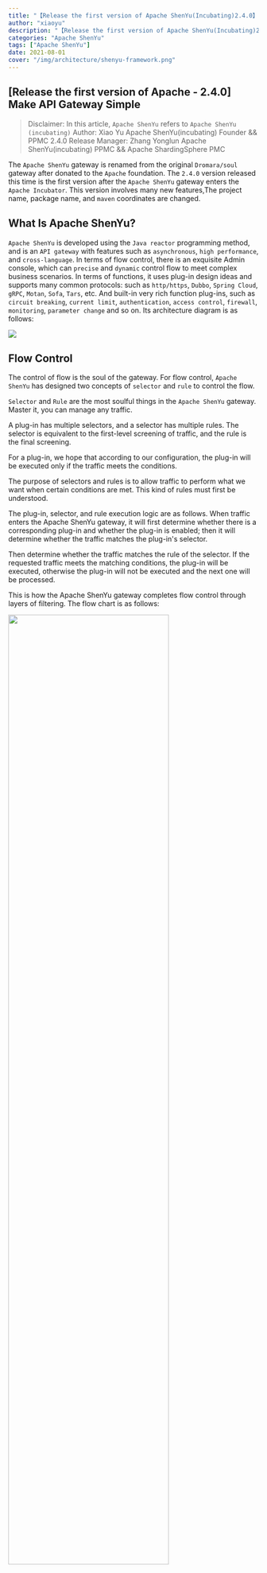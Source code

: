 ```yaml
---
title: "【Release the first version of Apache ShenYu(Incubating)2.4.0】 Make API gateway easy"
author: "xiaoyu"
description: "【Release the first version of Apache ShenYu(Incubating)2.4.0】 Make API gateway easy"
categories: "Apache ShenYu"
tags: ["Apache ShenYu"]
date: 2021-08-01
cover: "/img/architecture/shenyu-framework.png"
---
```



## [Release the first version of Apache - 2.4.0] Make API Gateway Simple

> Disclaimer: In this article, `Apache ShenYu` refers to `Apache ShenYu (incubating)`
> Author: Xiao Yu Apache ShenYu(incubating) Founder && PPMC
> 2.4.0 Release Manager: Zhang Yonglun Apache ShenYu(incubating) PPMC && Apache ShardingSphere PMC

The `Apache ShenYu` gateway is renamed from the original `Dromara/soul` gateway after donated to the `Apache` foundation.
The `2.4.0` version released this time is the first version after the `Apache ShenYu` gateway enters the `Apache Incubator`. This version involves many new features,The project name, package name, and `maven` coordinates are changed.

## What Is Apache ShenYu?

`Apache ShenYu` is developed using the `Java reactor` programming method, and is an `API gateway` with features such as `asynchronous`, `high performance`, and `cross-language`.
In terms of flow control, there is an exquisite Admin console, which can `precise` and `dynamic` control flow to meet complex business scenarios.
In terms of functions, it uses plug-in design ideas and supports many common protocols: such as `http/https`, `Dubbo`, `Spring Cloud`, `gRPC`, `Motan`, `Sofa`, `Tars`, etc.
And built-in very rich function plug-ins, such as `circuit breaking`, `current limit`, `authentication`, `access control`, `firewall`, `monitoring`, `parameter change` and so on. Its architecture diagram is as follows:

![](/img/architecture/shenyu-framework.png)

## Flow Control

The control of flow is the soul of the gateway. For flow control, `Apache ShenYu` has designed two concepts of `selector` and `rule` to control the flow.

`Selector` and `Rule` are the most soulful things in the `Apache ShenYu` gateway. Master it, you can manage any traffic.

A plug-in has multiple selectors, and a selector has multiple rules. The selector is equivalent to the first-level screening of traffic, and the rule is the final screening.

For a plug-in, we hope that according to our configuration, the plug-in will be executed only if the traffic meets the conditions.

The purpose of selectors and rules is to allow traffic to perform what we want when certain conditions are met. This kind of rules must first be understood.

The plug-in, selector, and rule execution logic are as follows. When traffic enters the Apache ShenYu gateway, it will first determine whether there is a corresponding plug-in and whether the plug-in is enabled; then it will determine whether the traffic matches the plug-in's selector.

Then determine whether the traffic matches the rule of the selector. If the requested traffic meets the matching conditions, the plug-in will be executed, otherwise the plug-in will not be executed and the next one will be processed.

This is how the Apache ShenYu gateway completes flow control through layers of filtering. The flow chart is as follows:

<img src="/img/shenyu/plugin/plugin-chain-execute-en.jpg" width="80%" height="70%"/>

## Traffic filtering

Traffic filtering is the soul of `selectors` and `rules`, corresponding to the matching `conditions` in the selectors and rules. According to different traffic filtering rules, we can handle various complex scenarios.

Traffic filtering can obtain data from Http requests such as `Header`, `URI`, `Query`, `Cookie`,

Then you can use `Match`, `=`, `SpEL`, `Regex`, `Groovy` and other matching methods to match the data you expected.

You can use the matching strategy of `And/Or` to add multiple sets of matching. The above are all using `SPI design ideas`, users can `self-expand`: For more, please see: https://shenyu.apache.org/projects/shenyu/selector-and-rule/

The process diagram is as follows:

![](/img/shenyu/design/flow-condition.png)

## Data synchronization and caching

In order to improve the `performance` of the gateway, the `Apache ShenYu` gateway will cache all flow control rules in the `JVM` memory.

In the `cluster deployment/distributed` scenario, `Apache ShenYu` independently developed a set of Remote synchronization of Admin console data to the JVM memory of each Apache ShenYu gateway node.

Each scheme adopts the design idea of SPI, so that users can choose flexibly. Currently supported schemes are `HttpLongPull`, `Websocket`, `Zookeeper`, `Nacos`, `Consul`, `ETCD`.

The overall process is as follows:

![](/img/shenyu/dataSync/config-strategy-processor-zh.png)

## Admin console

In order to facilitate the user to quickly and conveniently control the flow and all the functional characteristics of the gateway, `Apache ShenYu` provides a very beautiful `Admin console`, the user can `Chinese and English switch`, on this, you can freely `control the flow` , `Start-stop plug-in`, `Configure different parameters and strategies`, these operation changes are synchronized to the gateway's `JVM memory` through the aforementioned `data synchronization principle`. The background diagram is as follows:

<img src="/img/community/admin_homepage_en.jpg"/>

##### Menu/data permissions

The background management of the gateway is agent. For enterprise-level users and cross-departmental applications, `Apache Shenyu` designs a common `authorization control system`, including `button level menu permissions`, and `row data level data Permissions`. And these permissions are automatically configurable by the `administrator`.

<img src="/img/community/admin-permission-en.jpg"/>

## Protocol Proxy

Protocol proxy is the core function of the gateway. Currently `Apache ShenYu` supports `http` to `http/https`, `Websocket`, `Dubbo`, `Spring Cloud`, `gRPC`, `Motan`, `Sofa` The conversion of protocols such as `Tars`, etc. will support `TCP`, `MQTT`, `MQTT` and other protocols in the future.

#### Divide Plugin

The `Divide` plug-in is a plug-in used to specifically proxy `http/https/websocket` and other methods to request the `Apache ShenYu` gateway. It has functions such as `load balancing`, `traffic preheating`, `node discovery`, `timeout retry`, `timeout control` and so on. If users want to use it, please add the following dependencies in the gateway, and then set it to `on` in `Admin console` --> `Plugin management` --> `Divide plugin`. For a more detailed introduction, please see: https://shenyu.apache.org/projects/shenyu/http-proxy/

```xml
<dependency>
    <groupId>org.apache.shenyu</groupId>
    <artifactId>shenyu-spring-boot-starter-plugin-divide</artifactId>
    <version>${project.version}</version>
</dependency>
<dependency>
    <groupId>org.apache.shenyu</groupId>
    <artifactId>shenyu-spring-boot-starter-plugin-httpclient</artifactId>
    <version>${project.version}</version>
</dependency>
```

#### Dubbo Plugin

`Dubbo` plug-in is a plug-in used by `Apache ShenYu` gateway to convert `http/https` requests into `dubbo` protocol. It adopts the mechanism of `Dubbo generalization` call, integrates `Dubbo client`, and has functions such as `service discovery`, `load balancing` and so on. To use it, please add the following dependencies in the gateway, and then set it to `on` in `Admin console` --> `Plugin management` --> `dubbo plugin`, and configure the `Registry Center`, For a more detailed introduction, please see: https://shenyu.apache.org/projects/shenyu/dubbo-proxy/

```xml
 <!-- apache shenyu alibaba dubbo plugin start-->
 <dependency>
   <groupId>org.apache.shenyu</groupId>
   <artifactId>shenyu-spring-boot-starter-plugin-alibaba-dubbo</artifactId>
    <version>${project.version}</version>
 </dependency>
 <!-- apache shenyu apache dubbo plugin start-->
 <dependency>
   <groupId>org.apache.shenyu</groupId>
   <artifactId>shenyu-spring-boot-starter-plugin-apache-dubbo</artifactId>
    <version>${project.version}</version>
 </dependency>
```

#### SpringCloud Plugin

The `SpringCloud` plugin is a plugin for `Apache ShenYu` gateway proxy `SpringCloud` microservice business. It integrates the registration center of `SpringCloud`, and load balancing service, and realizes the proxy of the service. To use it, please add the following dependency in the gateway, and then set it to `on` in `Admin console` --> `Plugin management` --> `SpringCloud plugin`. For a more detailed introduction, please see: https://shenyu.apache.org/projects/shenyu/spring-cloud-proxy/

```xml
 <dependency>
   <groupId>org.apache.shenyu</groupId>
   <artifactId>shenyu-spring-boot-starter-plugin-springcloud</artifactId>
    <version>${project.version}</version>
 </dependency>
```

#### gRPC Plugin

The `gRPC` plug-in is a plug-in used by the `Apache ShenYu` gateway to convert the `http/https` request into the `GRPC` protocol. It integrates the `GRPC` client and implements the proxy of the `GRPC` service. To use it, please add the following dependency in the gateway, and then set it to `on` in `Admin console` --> `Plugin management` --> `GRPC plugin`. For a more detailed introduction, please see: https://shenyu.apache.org/projects/shenyu/grpc-proxy/

```xml
 <dependency>
   <groupId>org.apache.shenyu</groupId>
   <artifactId>shenyu-spring-boot-starter-plugin-grpc</artifactId>
    <version>${project.version}</version>
 </dependency>
```

#### Tars Plugin

`Tars` plug-in is a plug-in used by `Apache ShenYu` gateway to convert `http/https` requests into `Tars` protocol. `Tars` is Tencent's open source RPC framework. The plug-in integrates the `Tars-JAVA` client and implements the proxy of the `Tars` service. If users want to use it, please add the following dependency in the gateway, and then set it to `on` in `Admin console` --> `Plugin management` --> `Tars plugin`. For a more detailed introduction, please see: https://shenyu.apache.org/projects/shenyu/tars-proxy/

```xml
  <dependency>
    <groupId>org.apache.shenyu</groupId>
    <artifactId>shenyu-spring-boot-starter-plugin-tars</artifactId>
     <version>${project.version}</version>
  </dependency>
```

#### Sofa Plugin

The `Sofa` plug-in is a plug-in used by the `Apache ShenYu` gateway to convert the `http/https` request into the `Sofa-RPC` protocol. It uses the `Sofa generalization` call mechanism, integrates the `Sofa-RPC client`, and has functions such as `service discovery`, `load balancing` and so on. To use it, please add the following dependencies in the gateway, and then set it to `on` in `Admin Console` --> `Plugin Management` --> `Sofa Plugin`, and configure the `Registry Center`. For a more detailed introduction, please see: https://shenyu.apache.org/projects/shenyu/sofa-rpc-proxy/

```xml
  <dependency>
    <groupId>org.apache.shenyu</groupId>
    <artifactId>shenyu-spring-boot-starter-plugin-sofa</artifactId>
     <version>${project.version}</version>
  </dependency>
```

## Circuit Breaking and Rate Limiting

#### Hystrix Plugin

The `Hystrix` plug-in is the `Hystrix` framework integrated with the `Apache ShenYu` gateway, which provides the function of requesting fuse. The `Hystrix` fuse parameters can be dynamically configured. To use it, please add the following dependency in the gateway, and then set it to `on` in `Admin console` --> `Plugin management` --> `Hystrix plugin`. For a more detailed introduction, please see: https://shenyu.apache.org/projects/shenyu/hystrix-plugin/

```xml
<dependency>
  <groupId>org.apache.shenyu</groupId>
  <artifactId>shenyu-spring-boot-starter-plugin-hystrix</artifactId>
   <version>${project.version}</version>
</dependency>
```

#### Sentinel Plugin

The `Sentinel` plug-in is the `Apache ShenYu` gateway integrated with the `Sentinel` framework, providing the function of requesting fuse current limiting. The `Sentinel` fuse current limiting parameters can be dynamically configured. If users want to use it, please add the following dependencies in the gateway, and then set it to `on` in `Admin Console` --> `Plugin Management` --> `Sentinel Plugin`. For a more detailed introduction, please see: https://shenyu.apache.org/projects/shenyu/sentinel-plugin/

```xml
<dependency>
  <groupId>org.apache.shenyu</groupId>
  <artifactId>shenyu-spring-boot-starter-plugin-sentinel</artifactId>
   <version>${project.version}</version>
</dependency>
```

#### Resilience4j Plugin

The `Resilience4j` plug-in is the `Apache ShenYu` gateway integrated with the `Resilience4j` framework, providing the function of requesting fuse current limiting. The `Resilience4j` fuse current limiting parameters can be dynamically configured. To use it, please add the following dependency in the gateway, and then set it to `on` in `Admin console` --> `Plugin management` --> `Resilience4j plugin`. For a more detailed introduction, please see: https://shenyu.apache.org/projects/shenyu/resilience4j-plugin/

```xml
<dependency>
  <groupId>org.apache.shenyu</groupId>
  <artifactId>shenyu-spring-boot-starter-plugin-resilience4j</artifactId>
   <version>${project.version}</version>
</dependency>
```

#### RateLimiter Plugin

The `RateLimiter` plug-in is the `Apache ShenYu` gateway using `redis` to provide the function of requesting cluster current limiting. The current limiting algorithm strategies include: `Token Bucket Algorithm`, `Concurrent Current Limiting`, `Leaky Bucket Algorithm`, `Sliding window algorithm`. To use it, please add the following dependencies in the gateway, and then set it to `on` in `Admin console` --> `Plugin management` --> `RateLimiter plugin`, and configure `redis`. For a more detailed introduction, please see: https://shenyu.apache.org/projects/shenyu/rate-limiter-plugin/

```xml
<dependency>
  <groupId>org.apache.shenyu</groupId>
  <artifactId>shenyu-spring-boot-starter-plugin-ratelimiter</artifactId>
   <version>${project.version}</version>
</dependency>
```

## Security/Authorization

#### Waf Plugin

The `Waf` plug-in is an `Apache ShenYu` gateway, which is used to implement a firewall for traffic. It is mainly used to intercept illegal requests or abnormal requests, and to provide related denial policies. It provides the function of black and white list configuration. If users want to use it, please add the following dependency in the gateway, and then set it to `on` in `Admin console` --> `Plugin management` --> `Waf plugin`. For a more detailed introduction, please see: https://shenyu.apache.org/projects/shenyu/waf-plugin/

```xml
<dependency>
  <groupId>org.apache.shenyu</groupId>
  <artifactId>shenyu-spring-boot-starter-plugin-waf</artifactId>
   <version>${project.version}</version>
</dependency>
```

#### Sign Plugin

The `Sign` plug-in is the `Apache ShenYu` gateway, which is used to sign the request. If users want to use it, please add the following dependencies in the gateway, and then set it to `Enable` in `Admin Console` --> `Plugin Management` --> `Sign Plugin`. For a more detailed introduction, please see: https://shenyu.apache.org/projects/shenyu/sign-plugin/

```xml
<dependency>
  <groupId>org.apache.shenyu</groupId>
  <artifactId>shenyu-spring-boot-starter-plugin-sign</artifactId>
   <version>${project.version}</version>
</dependency>
```

#### JWT Plugin

The `JWT` plug-in is an `Apache ShenYu` gateway, which performs authentication judgments based on the `token` attribute of the `http` request header or the value carried by the `authorization` attribute, and is compatible with `OAuth2.0`. If users want to use it, please add the following dependency in the gateway, and then set it to `on` in `Admin console` --> `Plugin management` --> `jwt plugin`. For a more detailed introduction, please see: https://shenyu.apache.org/projects/shenyu/jwt-plugin/

```xml
<dependency>
  <groupId>org.apache.shenyu</groupId>
  <artifactId>shenyu-spring-boot-starter-plugin-jwt</artifactId>
   <version>${project.version}</version>
</dependency>
```

#### OAuth2 Plugin

The `OAuth2` plug-in is the `Apache ShenYu` gateway, which is implemented using the `Webflux OAuth2` client to support the `OAuth2` protocol. To use it, please add the following dependency in the gateway, and then set it to `on` in `Admin console` --> `Plugin management` --> `oauth2 plugin`. For a more detailed introduction, please see: https://shenyu.apache.org/projects/shenyu/oauth2-plugin/

```xml
<dependency>
  <groupId>org.apache.shenyu</groupId>
  <artifactId>shenyu-spring-boot-starter-plugin-oauth2</artifactId>
   <version>${project.version}</version>
</dependency>
```

## Personalized Processing

#### Rewrite Plugin

The `Rewrite` plug-in is the `Apache ShenYu` gateway, which supports the use of regular expressions to rewrite the `URI`. To use it, please add the following dependency in the gateway, and then set it to `on` in `Admin console` --> `Plugin management` --> `rewrite plugin`. For a more detailed introduction, please see: https://shenyu.apache.org/projects/shenyu/rewrite-plugin/

```xml
<dependency>
  <groupId>org.apache.shenyu</groupId>
  <artifactId>shenyu-spring-boot-starter-plugin-rewrite</artifactId>
   <version>${project.version}</version>
</dependency>
```

#### Redirect Plugin

The `Redirect` plug-in is a plug-in for the `Apache ShenYu` gateway to redirect requests. It supports the internal interface and external address of the gateway. To use it, please add the following dependencies to the gateway, and then set it to `on` in `Admin console` --> `Plugin management` --> `redirect plugin`. For a more detailed introduction, please see: https://shenyu.apache.org/projects/shenyu/redirect-plugin/

```xml
<dependency>
  <groupId>org.apache.shenyu</groupId>
  <artifactId>shenyu-spring-boot-starter-plugin-redirect</artifactId>
   <version>${project.version}</version>
</dependency>
```

#### Request Plugin

The `Request` plug-in is the `Apache ShenYu` gateway that allows users to perform functions such as `add`, `modify`, and `delete` to `request parameters`, `request headers` and `Cookies`. If users want to use it, please add the following dependency in the gateway, and then set it to `on` in `Admin console` --> `Plugin management` --> `request plugin`. For a more detailed introduction, please see: https://shenyu.apache.org/projects/shenyu/request-plugin/

```xml
<dependency>
  <groupId>org.apache.shenyu</groupId>
  <artifactId>shenyu-spring-boot-starter-plugin-request</artifactId>
   <version>${project.version}</version>
</dependency>
```

#### Context-Path Plugin

The `Context-Path` plug-in is an `Apache ShenYu` gateway, which allows users to perform `add`, `modify`, and `delete` functions on the `Context-Path` on the request path. To use it, please add the following dependency in the gateway, and then set it to `on` in `Admin console` --> `plugin management` --> `context_path plugin`. For a more detailed introduction, please see: https://shenyu.apache.org/projects/shenyu/context-path-plugin/

```xml
<dependency>
  <groupId>org.apache.shenyu</groupId>
  <artifactId>shenyu-spring-boot-starter-plugin-context-path</artifactId>
   <version>${project.version}</version>
</dependency>
```

#### Param-Mapping Plugin

The `Param-Mapping` plug-in is an `Apache ShenYu` gateway, allowing users to perform functions such as `add`, `modify`, and `delete` fields in the `Body` in the request body. To use it, please add the following dependency in the gateway, and then set it to `on` in `Admin console` --> `Plugin management` --> `param_mapping plugin`. For a more detailed introduction, please see: https://shenyu.apache.org/projects/shenyu/param-mapping-plugin/

```xml
<dependency>
  <groupId>org.apache.shenyu</groupId>
  <artifactId>shenyu-spring-boot-starter-plugin-param-mapping</artifactId>
   <version>${project.version}</version>
</dependency>
```

#### ModifyResponse Plugin

The `ModifyResponse` plug-in is an `Apache ShenYu` gateway, which is used to perform functions such as `add`, `modify`, and `delete` on the `response header`, `status code`, and `response content` in the request response body. If users want to use it, please add the following dependency in the gateway, and then set it to `on` in `Admin Console` --> `Plugin Management` --> `modifyResponse Plugin`. For a more detailed introduction, please see: https://shenyu.apache.org/projects/shenyu/modify-response-plugin/

```xml
<dependency>
  <groupId>org.apache.shenyu</groupId>
  <artifactId>shenyu-spring-boot-starter-plugin-modify-response</artifactId>
   <version>${project.version}</version>
</dependency>
```

## Observability

#### Monitor Plugin

The `Monitor` plug-in is a `Apache ShenYu` gateway. It uses `prometheus` to complete the plug-in for monitoring `requests`, `QPS`, `JVM` and other related `metrics`. To use it, please add the following dependencies in the gateway, and then set it to `on` in `Admin console` --> `Plugin management` --> `monitor plugin`, and configure the relevant parameters of `prometheus`. For a more detailed introduction, please see: https://shenyu.apache.org/projects/shenyu/monitor-plugin/

```xml
<dependency>
  <groupId>org.apache.shenyu</groupId>
  <artifactId>shenyu-spring-boot-starter-plugin-monitor</artifactId>
   <version>${project.version}</version>
</dependency>
```

#### Logging Plugin

The `Logging` plug-in is the `Apache ShenYu` gateway, which allows the user log to print this `request information`, including `request path`, `request method`, `request parameters`, `response header`, `response body`, etc. Information. To use it, please add the following dependencies to the gateway, and then set it to `on` in `Admin console` --> `Plugin management` --> `Logging plugin`. For a more detailed introduction, please see: https://shenyu.apache.org/projects/shenyu/logging-plugin/

```xml
<dependency>
  <groupId>org.apache.shenyu</groupId>
  <artifactId>shenyu-spring-boot-starter-plugin-logging</artifactId>
   <version>${project.version}</version>
</dependency>
```

## Planning For The Next Version

* RPC framework grayscale release enhancement, including `SpringCloud`, `gRPC`, `Dubbo`, `Sofa-RPC`, `Tars`, etc.
* Added the `ShenYu-Agent` module to create observability systems such as the gateway `metrics`, `tracing`, and `logging`.
* Custom plug-ins are dynamically loaded, which is convenient for users to expand and update quickly and without stopping.
* Comprehensive coverage of integration testing and unit testing.

## Community

`Apache ShenYu` is an autonomous community open source project completely dominated by Chinese people. It is currently in a period of rapid development.
`Function development` `Complete documentation`, `fix BUG` and many other things need to be completed.
The `Apache ShenYu` community follows the community philosophy of `Apache Way` and creates a `completely open` and `government` community. Every half month, a full community meeting will be held, and the community’s committers, contributors, and users will participate in it,
At the meeting, everyone can speak freely and put forward their own views and opinions, such as discussing different functions and different codes, and it is best to reach a consistent point of view.
In the Apache ShenYu community, we respect the principle of communication priority of mailing list `>` GitHub Issue `>` WeChat group. The main purpose is to keep a record of every problem, no point of view, to better help others, to promote the sustainable development of the community.

